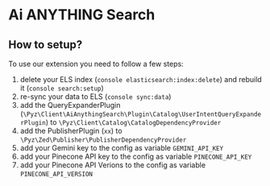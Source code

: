 # Ai ANYTHING Search

## How to setup?

To use our extension you need to follow a few steps:

1. delete your ELS index (`console elasticsearch:index:delete`) and rebuild it (`console search:setup`)
2. re-sync your data to ELS (`console sync:data`)
3. add the QueryExpanderPlugin (``\Pyz\Client\AiAnythingSearch\Plugin\Catalog\UserIntentQueryExpanderPlugin``) to ``\Pyz\Client\Catalog\CatalogDependencyProvider``
4. add the PublisherPlugin (`xx`) to ``\Pyz\Zed\Publisher\PublisherDependencyProvider``
5. add your Gemini key to the config as  variable ``GEMINI_API_KEY``
6. add your Pinecone API key to the config as  variable ``PINECONE_API_KEY``
7. add your Pinecone API Verions to the config as  variable ``PINECONE_API_VERSION``
